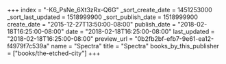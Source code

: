 +++
index = "-K6_PsNe_6Xt3zRx-Q6G"
_sort_create_date = 1451253000
_sort_last_updated = 1518999900
_sort_publish_date = 1518999900
create_date = "2015-12-27T13:50:00-08:00"
publish_date = "2018-02-18T16:25:00-08:00"
date = "2018-02-18T16:25:00-08:00"
last_updated = "2018-02-18T16:25:00-08:00"
preview_url = "0b2fb2bf-efb7-9e61-ea12-f4979f7c539a"
name = "Spectra"
title = "Spectra"
books_by_this_publisher = ["books/the-etched-city"]
+++
